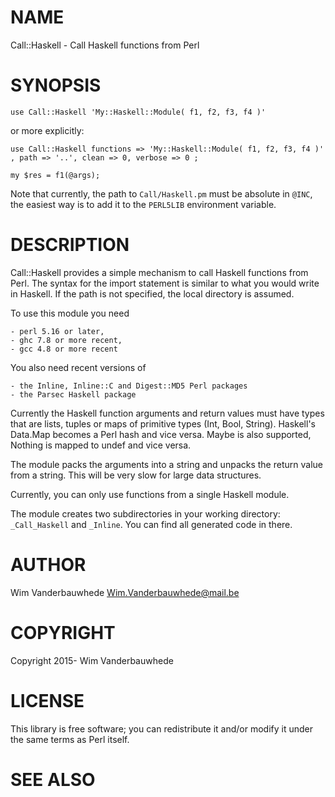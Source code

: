 # NAME

Call::Haskell - Call Haskell functions from Perl

# SYNOPSIS

    use Call::Haskell 'My::Haskell::Module( f1, f2, f3, f4 )'

or more explicitly:

    use Call::Haskell functions => 'My::Haskell::Module( f1, f2, f3, f4 )' , path => '..', clean => 0, verbose => 0 ;

    my $res = f1(@args);

Note that currently, the path to `Call/Haskell.pm` must be absolute in `@INC`, the easiest way is to add it to the `PERL5LIB` environment variable.

# DESCRIPTION

Call::Haskell provides a simple mechanism to call Haskell functions from Perl. The syntax for the import statement is similar to what you would write in Haskell. If the path is not specified, the local directory is assumed.

To use this module you need

    - perl 5.16 or later,
    - ghc 7.8 or more recent,
    - gcc 4.8 or more recent

You also need recent versions of

    - the Inline, Inline::C and Digest::MD5 Perl packages
    - the Parsec Haskell package

Currently the Haskell function arguments and return values must have types that are lists, tuples or maps of primitive types (Int, Bool, String). Haskell's Data.Map becomes a Perl hash and vice versa. Maybe is also supported, Nothing is mapped to undef and vice versa.

The module packs the arguments into a string and unpacks the return value from a string. This will be very slow for large data structures.

Currently, you can only use functions from a single Haskell module.

The module creates two subdirectories in your working directory: `_Call_Haskell` and `_Inline`. You can find all generated code in there.

# AUTHOR

Wim Vanderbauwhede <Wim.Vanderbauwhede@mail.be>

# COPYRIGHT

Copyright 2015- Wim Vanderbauwhede

# LICENSE

This library is free software; you can redistribute it and/or modify
it under the same terms as Perl itself.

# SEE ALSO
